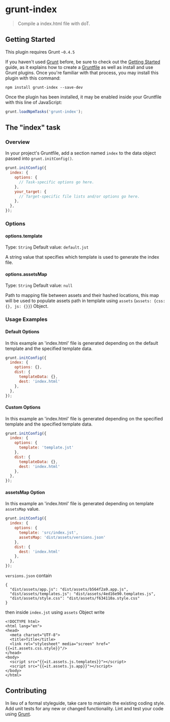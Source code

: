 # grunt-index

> Compile a index.html file with doT.

## Getting Started
This plugin requires Grunt `~0.4.5`

If you haven't used [Grunt](http://gruntjs.com/) before, be sure to check out the [Getting Started](http://gruntjs.com/getting-started) guide, as it explains how to create a [Gruntfile](http://gruntjs.com/sample-gruntfile) as well as install and use Grunt plugins. Once you're familiar with that process, you may install this plugin with this command:

```shell
npm install grunt-index --save-dev
```

Once the plugin has been installed, it may be enabled inside your Gruntfile with this line of JavaScript:

```js
grunt.loadNpmTasks('grunt-index');
```

## The "index" task

### Overview
In your project's Gruntfile, add a section named `index` to the data object passed into `grunt.initConfig()`.

```js
grunt.initConfig({
  index: {
    options: {
      // Task-specific options go here.
    },
    your_target: {
      // Target-specific file lists and/or options go here.
    },
  },
});
```

### Options

#### options.template
Type: `String`
Default value: `default.jst`

A string value that specifies which template is used to generate the index file.

#### options.assetsMap
Type: `String`
Default value: `null`

Path to mapping file between assets and their hashed locations,
this map will be used to populate assets path in template using `assets` (`assets: {css: {}, js: {}}`) Object.

### Usage Examples

#### Default Options
In this example an 'index.html' file is generated depending on the default template and the specified template data.

```js
grunt.initConfig({
  index: {
    options: {},
    dist: {
      templateData: {},
      dest: 'index.html'
    },
  },
});
```

#### Custom Options
In this example an 'index.html' file is generated depending on the specified template and the specified template data.

```js
grunt.initConfig({
  index: {
    options: {
      template: 'template.jst'
    },
    dist: {
      templateData: {},
      dest: 'index.html'
    },
  },
});
```

#### assetsMap Option
In this example an 'index.html' file is generated depending on template `assetsMap` value.

```js
grunt.initConfig({
  index: {
    options: {
      template: 'src/index.jst',
      assetsMap: 'dist/assets/versions.json'
    },
    dist: {
      dest: 'index.html'
    },
  },
});
```

`versions.json` contain

```
{
  "dist/assets/app.js": "dist/assets/b564f2a9.app.js",
  "dist/assets/templates.js": "dist/assets/4ed16e90.templates.js",
  "dist/assets/style.css": "dist/assets/f634110a.style.css"
}
```


then inside `index.jst` using `assets` Object write
```
<!DOCTYPE html>
<html lang="en">
<head>
  <meta charset="UTF-8">
  <title>Title</title>
  <link rel="stylesheet" media="screen" href="{{=it.assets.css.style}}"/>
</head>
<body>
  <script src="{{=it.assets.js.templates}}"></script>
  <script src="{{=it.assets.js.app}}"></script>
</body>
</html>
```


## Contributing
In lieu of a formal styleguide, take care to maintain the existing coding style. Add unit tests for any new or changed functionality. Lint and test your code using [Grunt](http://gruntjs.com/).
